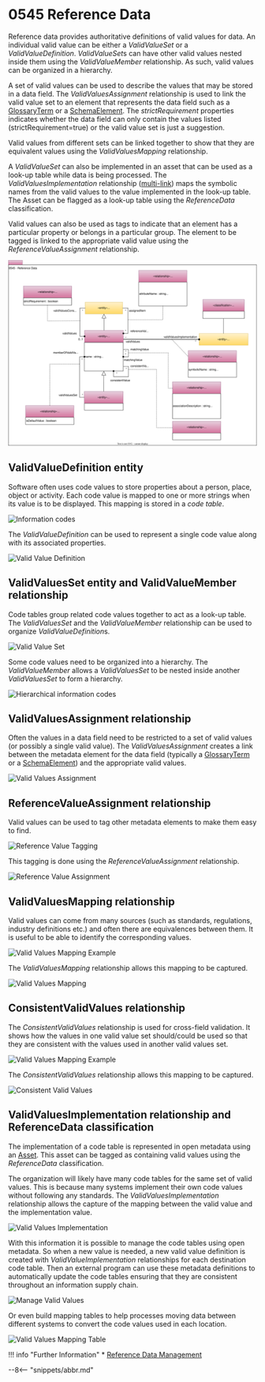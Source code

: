 <!-- SPDX-License-Identifier: CC-BY-4.0 -->
<!-- Copyright Contributors to the ODPi Egeria project. -->

# 0545 Reference Data

Reference data provides authoritative definitions of valid values for data.  An individual valid value can be either a *ValidValueSet* or a *ValidValueDefinition*.  *ValidValueSet*s can have other valid values nested inside them using the *ValidValueMember* relationship.  As such, valid values can be organized in a hierarchy.

A set of valid values can be used to describe the values that may be stored in a data field.  The *ValidValuesAssignment* relationship is used to link the valid value set to an element that represents the data field such as a [GlossaryTerm](/types/3/0330-Terms) or a [SchemaElement](/types/5/0501-Schema-Elements). The *strictRequirement* properties indicates whether the data field can only contain the values listed (strictRequirement=true) or the valid value set is just a suggestion.

Valid values from different sets can be linked together to show that they are equivalent values using the *ValidValuesMapping* relationship.

A *ValidValueSet* can also be implemented in an asset that can be used as a look-up table while data is being processed.  The *ValidValuesImplementation* relationship ([multi-link](/concepts/uni-multi-link)) maps the symbolic names from the valid values to the value implemented in the look-up table.  The Asset can be flagged as a look-up table using the *ReferenceData* classification.

Valid values can also be used as tags to indicate that an element has a particular property or belongs in a particular group.  The element to be tagged is linked to the appropriate valid value using the *ReferenceValueAssignment* relationship.


![UML](0545-Reference-Data.svg)

## ValidValueDefinition entity

Software often uses code values to store properties about a person, place, object or activity.  Each code value is mapped to one or more strings when its value is to be displayed.  This mapping is stored in a *code table*.

![Information codes](/features/reference-data-management/information-codes-example.svg)

The *ValidValueDefinition* can be used to represent a single code value along with its associated properties.

![Valid Value Definition](/features/reference-data-management/valid-value-definition.svg)


## ValidValuesSet entity and ValidValueMember relationship

Code tables group related code values together to act as a look-up table.  The *ValidValuesSet* and the *ValidValueMember* relationship can be used to organize *ValidValueDefinition*s.

![Valid Value Set](/features/reference-data-management/valid-value-set.svg)

Some code values need to be organized into a hierarchy.  The *ValidValueMember* allows a *ValidValuesSet* to be nested inside another *ValidValuesSet* to form a hierarchy.

![Hierarchical information codes](/features/reference-data-management/hierarchical-information-codes.svg)

## ValidValuesAssignment relationship

Often the values in a data field need to be restricted to a set of valid values (or possibly a single valid value).  The *ValidValuesAssignment* creates a link between the metadata element for the data field (typically a [GlossaryTerm](/types/3/0330-Terms) or a [SchemaElement](/types/5/0501-Schema-Elements)) and the appropriate valid values.

![Valid Values Assignment](/features/reference-data-management/valid-values-assignment.svg)

## ReferenceValueAssignment relationship

Valid values can be used to tag other metadata elements to make them easy to find.

![Reference Value Tagging](/features/reference-data-management/tagging-example.svg)

This tagging is done using the *ReferenceValueAssignment* relationship.

![Reference Value Assignment](/features/reference-data-management/reference-value-assignment.svg)


## ValidValuesMapping relationship

Valid values can come from many sources (such as standards, regulations, industry definitions etc.) and often there are equivalences between them. It is useful to be able to identify the corresponding values.

![Valid Values Mapping Example](/features/reference-data-management/valid-values-mapping-example.svg)

The *ValidValuesMapping* relationship allows this mapping to be captured.

![Valid Values Mapping](/features/reference-data-management/valid-values-mapping.svg)

## ConsistentValidValues relationship

The *ConsistentValidValues* relationship is used for cross-field validation.  It shows how the values in one valid value set should/could be used so that they are consistent with the values used in another valid values set.

![Valid Values Mapping Example](/features/reference-data-management/cross-field-validation-example.svg)

The *ConsistentValidValues* relationship allows this mapping to be captured.

![Consistent Valid Values](/features/reference-data-management/consistent-valid-values.svg)

## ValidValuesImplementation relationship and ReferenceData classification

The implementation of a code table is represented in open metadata using an [Asset](/types/0/0010-Base-Model).  This asset can be tagged as containing valid values using the *ReferenceData* classification.

The organization will likely have many code tables for the same set of valid values.  This is because many systems implement their own code values without following any standards.  The *ValidValuesImplementation* relationship allows the capture of the mapping between the valid value and the implementation value.

![Valid Values Implementation](/features/reference-data-management/valid-values-implementation.svg)

With this information it is possible to manage the code tables using open metadata.  So when a new value is needed, a new valid value definition is created with *ValidValueImplementation* relationships for each destination code table.  Then an external program can use these metadata definitions to automatically update the code tables ensuring that they are consistent throughout an information supply chain.

![Manage Valid Values](/features/reference-data-management/manage-valid-values.svg)

Or even build mapping tables to help processes moving data between different systems to convert the code values used in each location.

![Valid Values Mapping Table](/features/reference-data-management/mapping-table.svg)


!!! info "Further Information"
    * [Reference Data Management](/features/reference-data-management/overview)

--8<-- "snippets/abbr.md"